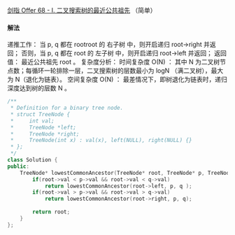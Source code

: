 [剑指 Offer 68 - I. 二叉搜索树的最近公共祖先](https://leetcode-cn.com/problems/er-cha-sou-suo-shu-de-zui-jin-gong-gong-zu-xian-lcof/) （简单）

#### 解法

递推工作：
当 p, q 都在 rootroot 的 右子树 中，则开启递归 root->right 并返回；
否则，当 p, q 都在 root 的 左子树 中，则开启递归 root->left 并返回；
返回值： 最近公共祖先 root 。
复杂度分析：
时间复杂度 O(N) ： 其中 N 为二叉树节点数；每循环一轮排除一层，二叉搜索树的层数最小为 logN （满二叉树），最大为 N（退化为链表）。
空间复杂度 O(N) ： 最差情况下，即树退化为链表时，递归深度达到树的层数 N 。


```C++
/**
 * Definition for a binary tree node.
 * struct TreeNode {
 *     int val;
 *     TreeNode *left;
 *     TreeNode *right;
 *     TreeNode(int x) : val(x), left(NULL), right(NULL) {}
 * };
 */
class Solution {
public:
    TreeNode* lowestCommonAncestor(TreeNode* root, TreeNode* p, TreeNode* q) {
        if(root->val < p->val && root->val < q->val)
            return lowestCommonAncestor(root->left, p, q );
        if(root->val > p->val && root->val > q->val)
            return lowestCommonAncestor(root->right, p, q);
        
        return root;
    }
};
```

